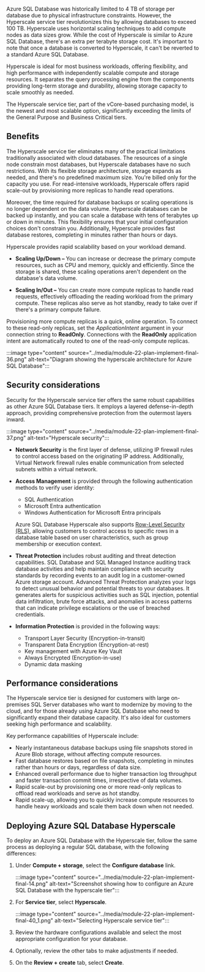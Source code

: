 
Azure SQL Database was historically limited to 4 TB of storage per database due to physical infrastructure constraints. However, the Hyperscale service tier revolutionizes this by allowing databases to exceed 100 TB. Hyperscale uses horizontal scaling techniques to add compute nodes as data sizes grow. While the cost of Hyperscale is similar to Azure SQL Database, there's an extra per terabyte storage cost. It's important to note that once a database is converted to Hyperscale, it can't be reverted to a standard Azure SQL Database.

Hyperscale is ideal for most business workloads, offering flexibility, and high performance with independently scalable compute and storage resources. It separates the query processing engine from the components providing long-term storage and durability, allowing storage capacity to scale smoothly as needed.

The Hyperscale service tier, part of the vCore-based purchasing model, is the newest and most scalable option, significantly exceeding the limits of the General Purpose and Business Critical tiers.

## Benefits

The Hyperscale service tier eliminates many of the practical limitations traditionally associated with cloud databases. The resources of a single node constrain most databases, but Hyperscale databases have no such restrictions. With its flexible storage architecture, storage expands as needed, and there's no predefined maximum size. You're billed only for the capacity you use. For read-intensive workloads, Hyperscale offers rapid scale-out by provisioning more replicas to handle read operations.

Moreover, the time required for database backups or scaling operations is no longer dependent on the data volume. Hyperscale databases can be backed up instantly, and you can scale a database with tens of terabytes up or down in minutes. This flexibility ensures that your initial configuration choices don't constrain you. Additionally, Hyperscale provides fast database restores, completing in minutes rather than hours or days.

Hyperscale provides rapid scalability based on your workload demand.

- **Scaling Up/Down –** You can increase or decrease the primary compute resources, such as CPU and memory, quickly and efficiently. Since the storage is shared, these scaling operations aren't dependent on the database's data volume.

- **Scaling In/Out –** You can create more compute replicas to handle read requests, effectively offloading the reading workload from the primary compute. These replicas also serve as hot standby, ready to take over if there's a primary compute failure.

Provisioning more compute replicas is a quick, online operation. To connect to these read-only replicas, set the *ApplicationIntent* argument in your connection string to **ReadOnly**. Connections with the **ReadOnly** application intent are automatically routed to one of the read-only compute replicas.

:::image type="content" source="../media/module-22-plan-implement-final-36.png" alt-text="Diagram showing the hyperscale architecture for Azure SQL Database":::

## Security considerations

Security for the Hyperscale service tier offers the same robust capabilities as other Azure SQL Database tiers. It employs a layered defense-in-depth approach, providing comprehensive protection from the outermost layers inward.

:::image type="content" source="../media/module-22-plan-implement-final-37.png" alt-text="Hyperscale security":::

- **Network Security** is the first layer of defense, utilizing IP firewall rules to control access based on the originating IP address. Additionally, Virtual Network firewall rules enable communication from selected subnets within a virtual network.

- **Access Management** is provided through the following authentication methods to verify user identity:
    - SQL Authentication
    - Microsoft Entra authentication
    - Windows Authentication for Microsoft Entra principals

    Azure SQL Database Hyperscale also supports [Row-Level Security (RLS)](/sql/relational-databases/security/row-level-security?azure-portal=true), allowing customers to control access to specific rows in a database table based on user characteristics, such as group membership or execution context.

- **Threat Protection** includes robust auditing and threat detection capabilities. SQL Database and SQL Managed Instance auditing track database activities and help maintain compliance with security standards by recording events to an audit log in a customer-owned Azure storage account. Advanced Threat Protection analyzes your logs to detect unusual behavior and potential threats to your databases. It generates alerts for suspicious activities such as SQL injection, potential data infiltration, brute force attacks, and anomalies in access patterns that can indicate privilege escalations or the use of breached credentials.

- **Information Protection** is provided in the following ways:
    - Transport Layer Security (Encryption-in-transit)
    - Transparent Data Encryption (Encryption-at-rest)
    - Key management with Azure Key Vault
    - Always Encrypted (Encryption-in-use)
    - Dynamic data masking

## Performance considerations

The Hyperscale service tier is designed for customers with large on-premises SQL Server databases who want to modernize by moving to the cloud, and for those already using Azure SQL Database who need to significantly expand their database capacity. It's also ideal for customers seeking high performance and scalability.

Key performance capabilities of Hyperscale include:

- Nearly instantaneous database backups using file snapshots stored in Azure Blob storage, without affecting compute resources.
- Fast database restores based on file snapshots, completing in minutes rather than hours or days, regardless of data size.
- Enhanced overall performance due to higher transaction log throughput and faster transaction commit times, irrespective of data volumes.
- Rapid scale-out by provisioning one or more read-only replicas to offload read workloads and serve as hot standby.
- Rapid scale-up, allowing you to quickly increase compute resources to handle heavy workloads and scale them back down when not needed.

## Deploying Azure SQL Database Hyperscale

To deploy an Azure SQL Database with the Hyperscale tier, follow the same process as deploying a regular SQL database, with the following differences:

1. Under **Compute + storage**, select the **Configure database** link.

    :::image type="content" source="../media/module-22-plan-implement-final-14.png" alt-text="Screenshot showing how to configure an Azure SQL Database with the hyperscale tier":::
    
1. For **Service tier**, select **Hyperscale**.

    :::image type="content" source="../media/module-22-plan-implement-final-40_1.png" alt-text="Selecting Hyperscale service tier":::

1. Review the hardware configurations available and select the most appropriate configuration for your database. 

1. Optionally, review the other tabs to make adjustments if needed.

1. On the **Review + create** tab, select **Create**.
